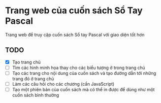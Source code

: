 # Trang web của cuốn sách Sổ Tay Pascal
Trang web để truy cập cuốn sách Sổ tay Pascal với giao diện tốt hơn

## TODO
- [x] Tạo trang chủ
- [ ] Tìm các hình minh họa thay cho các biểu tượng ở trong trang chủ
- [ ] Tạo các trang cho nội dung của cuốn sách và tạo đường dẫn tới những trang đó ở trang chủ
- [ ] Làm các câu hỏi cho các chương (cần JavaScript)
- [ ] Tạo một phiên bản của cuốn sách mà có thể in được để dùng như một cuốn sách bình thường
